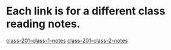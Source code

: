 # Each link is for a different class reading notes.

[class-201-class-1-notes](https://edstaehle.github.io/Reading-Notes/201-class-01)
[class-201-class-2-notes](https://edstaehle.github.io/Reading-Notes/201-class-02-notes)
